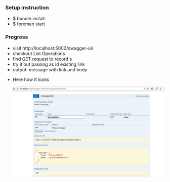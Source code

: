 <h3>Setup instruction</h3>
<ul>
    <li>$ bundle install</li>
    <li>$ foreman start</li>
</ul>

<h3>Progress</h3>
<ul>
    <li>visit http://localhost:5000/swagger-ui/</li>
    <li>checkout List Operations</li>
    <li>find GET request to record's</li>
    <li>try it out passing as id existing link</li>
    <li>output: message with link and body</li>
    <li>
        <p>Here how it looks</p>
        <img src="https://raw.githubusercontent.com/AlexPurhalo/kottans-ruby-2016-back/master/guide/read-single-message.png"/> 
    </li>
</ul>